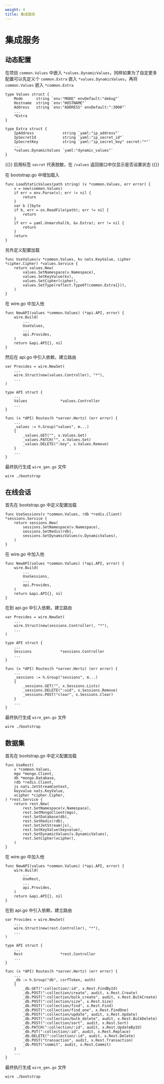 ```yaml
---
weight: 4
title: 集成服务
---
```


# 集成服务

## 动态配置

在项目 `common.Values` 中嵌入 `*values.DynamicValues`，同样如果为了自定更多配置可以先定义个 `common.Extra` 嵌入 `*values.DynamicValues`，再将 `common.Values` 嵌入 `*common.Extra`

```golang
type Values struct {
    Mode      string `env:"MODE" envDefault:"debug"`
	Hostname  string `env:"HOSTNAME"`
	Address   string `env:"ADDRESS" envDefault:":3000"`
    ...
    *Extra
}

type Extra struct {
    IpAddress             string `yaml:"ip_address"`
	IpSecretId            string `yaml:"ip_secret_id"`
	IpSecretKey           string `yaml:"ip_secret_key" secret:"*"`
    ...
    *values.DynamicValues `yaml:"dynamic_values"`
}
```

{{<hint info>}}
启用标签 `secret` 代表脱敏，在 `/values` 返回接口中仅显示是否设置状态
{{</hint>}}

在 bootstrap.go 中增加载入

```golang {hl_lines=["10-12"]}
func LoadStaticValues(path string) (v *common.Values, err error) {
	v = new(common.Values)
	if err = env.Parse(v); err != nil {
		return
	}
	var b []byte
	if b, err = os.ReadFile(path); err != nil {
		return
	}
	if err = yaml.Unmarshal(b, &v.Extra); err != nil {
		return
	}
	return
}
```

另外定义配置加载

```golang
func UseValues(v *common.Values, kv nats.KeyValue, cipher *cipher.Cipher) *values.Service {
	return values.New(
		values.SetNamespace(v.Namespace),
		values.SetKeyValue(kv),
		values.SetCipher(cipher),
		values.SetType(reflect.TypeOf(common.Extra{})),
	)
}
```

在 wire.go 中加入他

```golang {hl_lines=[4]}
func NewAPI(values *common.Values) (*api.API, error) {
    wire.Build(
		...
		UseValues,
		...
		api.Provides,
	)
    return &api.API{}, nil
}
```

然后在 api.go 中引入依赖，建立路由

```golang
var Provides = wire.NewSet(
    ...
    wire.Struct(new(values.Controller), "*"),
    ...
)

type API struct {
    ...
    Values               *values.Controller
    ...
}

func (x *API) Routes(h *server.Hertz) (err error) {
    ...
    _values := h.Group("values", m...)
	{
		_values.GET("", x.Values.Get)
		_values.PATCH("", x.Values.Set)
		_values.DELETE(":key", x.Values.Remove)
	}
	...
}
```

最终执行生成 `wire_gen.go` 文件

```shell
wire ./bootstrap
```

## 在线会话

首先在 bootstrap.go 中定义配置加载

```golang
func UseSessions(v *common.Values, rdb *redis.Client) *sessions.Service {
	return sessions.New(
		sessions.SetNamespace(v.Namespace),
		sessions.SetRedis(rdb),
		sessions.SetDynamicValues(v.DynamicValues),
	)
}
```

在 wire.go 中加入他

```golang {hl_lines=[4]}
func NewAPI(values *common.Values) (*api.API, error) {
    wire.Build(
		...
		UseSessions,
		...
		api.Provides,
	)
    return &api.API{}, nil
}
```

在到 api.go 中引入依赖，建立路由

```golang
var Provides = wire.NewSet(
    ...
    wire.Struct(new(sessions.Controller), "*"),
    ...
)

type API struct {
    ...
    Sessions             *sessions.Controller
    ...
}

func (x *API) Routes(h *server.Hertz) (err error) {
    ...
    _sessions := h.Group("sessions", m...)
	{
		_sessions.GET("", x.Sessions.Lists)
		_sessions.DELETE(":uid", x.Sessions.Remove)
		_sessions.POST("clear", x.Sessions.Clear)
	}
	...
}
```

最终执行生成 `wire_gen.go` 文件

```shell
wire ./bootstrap
```

## 数据集

首先在 bootstrap.go 中定义配置加载

```golang
func UseRest(
	v *common.Values,
	mgo *mongo.Client,
	db *mongo.Database,
	rdb *redis.Client,
	js nats.JetStreamContext,
	keyvalue nats.KeyValue,
	xcipher *cipher.Cipher,
) *rest.Service {
	return rest.New(
		rest.SetNamespace(v.Namespace),
		rest.SetMongoClient(mgo),
		rest.SetDatabase(db),
		rest.SetRedis(rdb),
		rest.SetJetStream(js),
		rest.SetKeyValue(keyvalue),
		rest.SetDynamicValues(v.DynamicValues),
		rest.SetCipher(xcipher),
	)
}
```

在 wire.go 中加入他

```golang {hl_lines=[4]}
func NewAPI(values *common.Values) (*api.API, error) {
    wire.Build(
		...
		UseRest,
		...
		api.Provides,
	)
    return &api.API{}, nil
}
```

在到 api.go 中引入依赖，建立路由

```golang
var Provides = wire.NewSet(
    ...
    wire.Struct(new(rest.Controller), "*"),
    ...
)

type API struct {
    ...
    Rest                 *rest.Controller
    ...
}

func (x *API) Routes(h *server.Hertz) (err error) {
    ...
    _db := h.Group("db", csrfToken, auth)
	{
		_db.GET(":collection/:id", x.Rest.FindById)
		_db.POST(":collection/create", audit, x.Rest.Create)
		_db.POST(":collection/bulk_create", audit, x.Rest.BulkCreate)
		_db.POST(":collection/size", x.Rest.Size)
		_db.POST(":collection/find", x.Rest.Find)
		_db.POST(":collection/find_one", x.Rest.FindOne)
		_db.POST(":collection/update", audit, x.Rest.Update)
		_db.POST(":collection/bulk_delete", audit, x.Rest.BulkDelete)
		_db.POST(":collection/sort", audit, x.Rest.Sort)
		_db.PATCH(":collection/:id", audit, x.Rest.UpdateById)
		_db.PUT(":collection/:id", audit, x.Rest.Replace)
		_db.DELETE(":collection/:id", audit, x.Rest.Delete)
		_db.POST("transaction", audit, x.Rest.Transaction)
		_db.POST("commit", audit, x.Rest.Commit)
	}
	...
}
```

最终执行生成 `wire_gen.go` 文件

```shell
wire ./bootstrap
```
